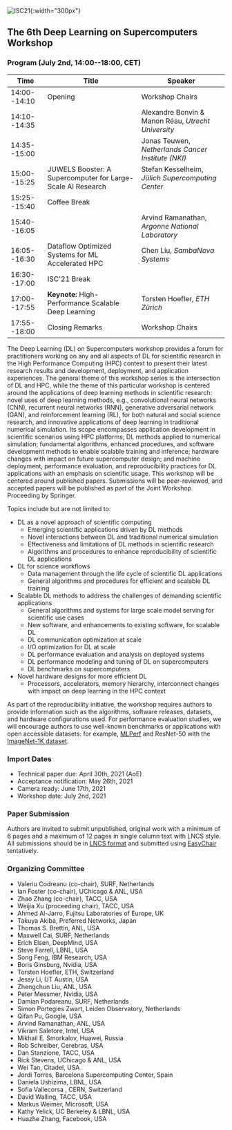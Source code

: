 ![ISC21](https://www.isc-hpc.com/files/isc_events/theme/images/content/kacheln_2021/header/ISC2021_Kachel-digital-dates_201130.png){:width="300px"}

## The 6th Deep Learning on Supercomputers Workshop

### Program (July 2nd, 14:00--18:00, CET)

| Time           | Title | Speaker |
| ---            | --- | --- |
| 14:00--14:10   | Opening | Workshop Chairs |
| 14:10--14:35   |  | Alexandre Bonvin & Manon Réau, *Utrecht University* |
| 14:35--15:00   |  | Jonas Teuwen, *Netherlands Cancer Institute (NKI)* |
| 15:00--15:25   | JUWELS Booster: A Supercomputer for Large-Scale AI Research |  Stefan Kesselheim, *Jülich Supercomputing Center* |
| 15:25--15:40   | Coffee Break |  |
| 15:40--16:05   |  | Arvind Ramanathan, *Argonne National Laboratory* |
| 16:05--16:30   | Dataflow Optimized Systems for ML Accelerated HPC | Chen Liu, *SambaNova Systems* |
| 16:30--17:00   | ISC'21 Break | |
| 17:00--17:55   | **Keynote:** High-Performance Scalable Deep Learning | Torsten Hoefler, *ETH Zürich* |
| 17:55--18:00   | Closing Remarks | Workshop Chairs|


The Deep Learning (DL) on Supercomputers workshop provides a forum for practitioners working on any and all
aspects of DL for scientific research in the High Performance Computing (HPC) context to present their latest research
results and development, deployment, and application experiences. The general theme of this workshop series is the
intersection of DL and HPC, while the theme of this particular workshop is centered around the applications of deep
learning methods in scientific research: novel uses of deep learning methods, e.g., convolutional neural networks
(CNN), recurrent neural networks (RNN), generative adversarial network (GAN), and reinforcement learning (RL),
for both natural and social science research, and innovative applications of deep learning in traditional numerical
simulation. Its scope encompasses application development in scientific scenarios using HPC platforms; DL methods
applied to numerical simulation; fundamental algorithms, enhanced procedures, and software development methods
to enable scalable training and inference; hardware changes with impact on future supercomputer design; and machine
deployment, performance evaluation, and reproducibility practices for DL applications with an emphasis on scientific
usage. This workshop will be centered around published papers. Submissions will be peer-reviewed, and accepted
papers will be published as part of the Joint Workshop Proceeding by Springer.

Topics include but are not limited to:
* DL as a novel approach of scientific computing
	- Emerging scientific applications driven by DL methods
	- Novel interactions between DL and traditional numerical simulation
	- Effectiveness and limitations of DL methods in scientific research
	- Algorithms and procedures to enhance reproducibility of scientific DL applications
* DL for science workflows
	- Data management through the life cycle of scientific DL applications
	- General algorithms and procedures for efficient and scalable DL training
* Scalable DL methods to address the challenges of demanding scientific applications
	- General algorithms and systems for large scale model serving for scientific use cases
	- New software, and enhancements to existing software, for scalable DL
	- DL communication optimization at scale
	- I/O optimization for DL at scale
	- DL performance evaluation and analysis on deployed systems
	- DL performance modeling and tuning of DL on supercomputers
	- DL benchmarks on supercomputers
* Novel hardware designs for more efficient DL
	- Processors, accelerators, memory hierarchy, interconnect changes with impact on deep learning in the HPC context

As part of the reproducibility initiative, the workshop requires authors to provide information such as the algorithms, software releases, datasets, and hardware configurations used. For performance evaluation studies, we will encourage authors to use well-known benchmarks or applications with open accessible datasets: for example, [MLPerf](https://github.com/mlperf/training) and ResNet-50 with the [ImageNet-1K dataset](http://www.image-net.org/archive/stanford/fall11_whole.tar).

<!--- You can use the [editor on GitHub](https://github.com/DLonSC/DLonSC.github.io/edit/master/README.md) to maintain and preview the content for your website in Markdown files. -->

<!--- Whenever you commit to this repository, GitHub Pages will run [Jekyll](https://jekyllrb.com/) to rebuild the pages in your site, from the content in your Markdown files. -->



### Import Dates

- Technical paper due: April 30th, 2021 (AoE) 
- Acceptance notification: May 26th, 2021
- Camera ready: June 17th, 2021
- Workshop date: July 2nd, 2021


### Paper Submission

Authors are invited to submit unpublished, original work with a minimum of 6 pages and a maximum of 12 pages in single column text with LNCS style.  All submissions should be in [LNCS format](http://www.springer.com/de/it-informatik/lncs/conference-proceedings-guidelines) and submitted using [EasyChair](https://easychair.org/conferences/?conf=dlonsc2021) tentatively.


### Organizing Committee
- Valeriu Codreanu (co-chair), SURF, Netherlands
- Ian Foster (co-chair), UChicago & ANL, USA
- Zhao Zhang (co-chair), TACC, USA
- Weijia Xu (proceeding chair), TACC, USA
- Ahmed Al-Jarro, Fujitsu Laboratories of Europe, UK
- Takuya Akiba, Preferred Networks, Japan
- Thomas S. Brettin, ANL, USA
- Maxwell Cai, SURF, Netherlands
- Erich Elsen, DeepMind, USA
- Steve Farrell, LBNL, USA
- Song Feng, IBM Research, USA
- Boris Ginsburg, Nvidia, USA
- Torsten Hoefler, ETH, Switzerland
- Jessy Li, UT Austin, USA
- Zhengchun Liu, ANL, USA
- Peter Messmer, Nvidia, USA
- Damian Podareanu, SURF, Netherlands
- Simon Portegies Zwart, Leiden Observatory, Netherlands 
- Qifan Pu, Google, USA
- Arvind Ramanathan, ANL, USA
- Vikram Saletore, Intel, USA
- Mikhail E. Smorkalov, Huawei, Russia
- Rob Schreiber, Cerebras, USA
- Dan Stanzione, TACC, USA
- Rick Stevens, UChicago & ANL, USA
- Wei Tan, Citadel, USA
- Jordi Torres, Barcelona Supercomputing Center, Spain
- Daniela Ushizima, LBNL, USA
- Sofia Vallecorsa , CERN, Switzerland
- David Walling, TACC, USA
- Markus Weimer, Microsoft, USA
- Kathy Yelick, UC Berkeley & LBNL, USA
- Huazhe Zhang, Facebook, USA


